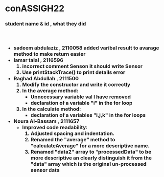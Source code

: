# conASSIGH22
<h3>student name & id , what they did<h3><br>
<ul>
    <li>sadeem abdulaziz , 2110058 added varibal result to avarage method to make return easier</li>
    <li>lamar talal , 2116596
    <ol>
    <li>incorrect comment Senson it should write Sensor</li>
    <li>Use printStackTrace() to print details error</li>
    </ol>
    </li>
    <li>Raghad Abdullah , 2111500 
        <ol>
            <li>Modify the constructor and write it correctly</li>
            <li>In the average method:
                <ul>
                    <li>Unnecessary variable val I have removed</li>
                    <li>declaration of a variable "i" in the for loop</li>
                </ul>
            </li>
            <li>In the calculate method:
                <ul>
                    <li>declaration of a variables "i,j,k" in the for loops</li>
                </ul>
            </li>
        </ol>
    </li>
    <li>Noura Al-Bassam , 2111657 
        <ul>
            <li>Improved code readability:
                <ol>
                    <li>Adjusted spacing and indentation.</li>
                    <li>Renamed the "average" method to "calculateAverage" for a more descriptive name.</li>
                    <li>Renamed "data2" array to "processedData" to be more descriptive an clearly distinguish it from the "data" array which is the original un-processed sensor data</li>
                </ol>
            </li>
        </ul>
    </li>

</ul>
